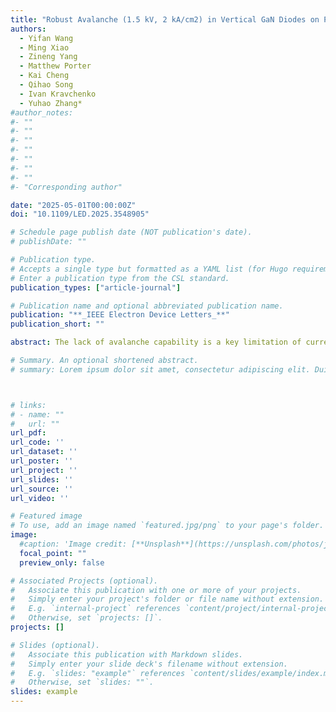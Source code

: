 ```yaml
---
title: "Robust Avalanche (1.5 kV, 2 kA/cm2) in Vertical GaN Diodes on Patterned Sapphire Substrate"
authors:
  - Yifan Wang
  - Ming Xiao
  - Zineng Yang
  - Matthew Porter
  - Kai Cheng
  - Qihao Song
  - Ivan Kravchenko
  - Yuhao Zhang*
#author_notes:
#- ""
#- ""
#- ""
#- ""
#- ""
#- ""
#- ""
#- "Corresponding author"

date: "2025-05-01T00:00:00Z"
doi: "10.1109/LED.2025.3548905"

# Schedule page publish date (NOT publication's date).
# publishDate: ""

# Publication type.
# Accepts a single type but formatted as a YAML list (for Hugo requirements).
# Enter a publication type from the CSL standard.
publication_types: ["article-journal"]

# Publication name and optional abbreviated publication name.
publication: "**_IEEE Electron Device Letters_**"
publication_short: ""

abstract: The lack of avalanche capability is a key limitation of current lateral GaN devices. Despite the report of avalanche in vertical GaN-on-GaN devices, the high wafer cost hinders device commercialization. Here we demonstrate a circuit-level avalanche in vertical GaN diodes on low-cost patterned sapphire substrate (PSS), with the avalanche voltage (1.57 kV) and avalanche current density (>2 kA/cm2) both being the highest reported in GaN devices on foreign substrates. The PSS enables a lower dislocation density than conventional sapphire substrate and is employed in high-voltage GaN devices for the first time. The avalanche voltage in the circuit test reaches 98% of the parallel-plane limit, further affirming that near-ideal avalanche breakdown can be realized on GaN devices on foreign substrates. These results show the promise of the GaN-on-PSS platform for low-cost, robust power devices.

# Summary. An optional shortened abstract.
# summary: Lorem ipsum dolor sit amet, consectetur adipiscing elit. Duis posuere tellus ac convallis placerat. Proin tincidunt magna sed ex sollicitudin condimentum.



# links:
# - name: ""
#   url: ""
url_pdf: 
url_code: ''
url_dataset: ''
url_poster: ''
url_project: ''
url_slides: ''
url_source: ''
url_video: ''

# Featured image
# To use, add an image named `featured.jpg/png` to your page's folder. 
image:
  #caption: 'Image credit: [**Unsplash**](https://unsplash.com/photos/jdD8gXaTZsc)'
  focal_point: ""
  preview_only: false

# Associated Projects (optional).
#   Associate this publication with one or more of your projects.
#   Simply enter your project's folder or file name without extension.
#   E.g. `internal-project` references `content/project/internal-project/index.md`.
#   Otherwise, set `projects: []`.
projects: []

# Slides (optional).
#   Associate this publication with Markdown slides.
#   Simply enter your slide deck's filename without extension.
#   E.g. `slides: "example"` references `content/slides/example/index.md`.
#   Otherwise, set `slides: ""`.
slides: example
---
```


